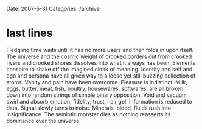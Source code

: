 Date: 2007-5-31
Categories: /archive

# last lines

Fledgling time waits until it has no more users and then folds in upon itself. The universe and the cosmic weight of crooked borders cut from crooked rivers and crooked shores dissolves into what it always has been.  Elements conspire to shake off the imagined cloak of meaning.  Identity and self and ego and persona have all given way to a loose yet still buzzing collection of atoms.  Vanity and pain have been overcome.  Pleasure is indistinct.  Milk, eggs, butter, meat, fish, poultry, housewares, softwares, are all broken down into random strings of simple binary opposition.  Void and vacuum swirl and absorb emotion, fidelity, trust, hair gel.  Information is reduced to data.  Signal slowly turns to noise. Minerals, blood, fluids rush into insignificance. The semiotic monster dies as nothing reasserts its dominance over the universe.
